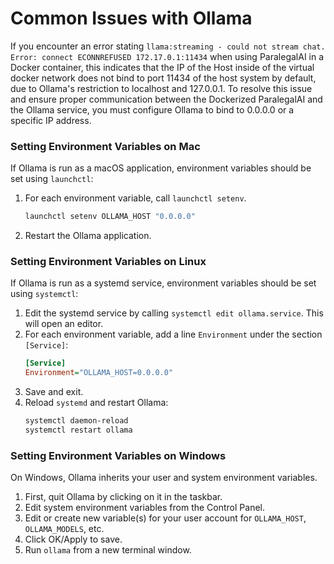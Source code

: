 # Common Issues with Ollama

If you encounter an error stating `llama:streaming - could not stream chat. Error: connect ECONNREFUSED 172.17.0.1:11434` when using ParalegalAI in a Docker container, this indicates that the IP of the Host inside of the virtual docker network does not bind to port 11434 of the host system by default, due to Ollama's restriction to localhost and 127.0.0.1. To resolve this issue and ensure proper communication between the Dockerized ParalegalAI and the Ollama service, you must configure Ollama to bind to 0.0.0.0 or a specific IP address.

### Setting Environment Variables on Mac

If Ollama is run as a macOS application, environment variables should be set using `launchctl`:

1.  For each environment variable, call `launchctl setenv`.
    ```bash
    launchctl setenv OLLAMA_HOST "0.0.0.0"
    ```
2.  Restart the Ollama application.

### Setting Environment Variables on Linux

If Ollama is run as a systemd service, environment variables should be set using `systemctl`:

1.  Edit the systemd service by calling `systemctl edit ollama.service`. This will open an editor.
2.  For each environment variable, add a line `Environment` under the section `[Service]`:
    ```ini
    [Service]
    Environment="OLLAMA_HOST=0.0.0.0"
    ```
3.  Save and exit.
4.  Reload `systemd` and restart Ollama:
    ```bash
    systemctl daemon-reload
    systemctl restart ollama
    ```

### Setting Environment Variables on Windows

On Windows, Ollama inherits your user and system environment variables.

1.  First, quit Ollama by clicking on it in the taskbar.
2.  Edit system environment variables from the Control Panel.
3.  Edit or create new variable(s) for your user account for `OLLAMA_HOST`, `OLLAMA_MODELS`, etc.
4.  Click OK/Apply to save.
5.  Run `ollama` from a new terminal window.
